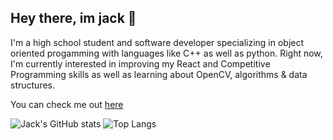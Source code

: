 ## Hey there, im jack 👋

I'm a high school student and software developer specializing in object oriented progamming with languages like C++ as well as python.
Right now, I'm currently interested in improving my React and Competitive Programming skills as well as learning about OpenCV, algorithms & data structures.

You can check me out [here](https://hand-burger.github.io/portfolio/)

![Jack's GitHub stats](https://github-readme-stats.vercel.app/api?username=hand-burger&show_icons=true&theme=radical)
![Top Langs](https://github-readme-stats.vercel.app/api/top-langs/?username=hand-burger&layout=compact&theme=radical)
